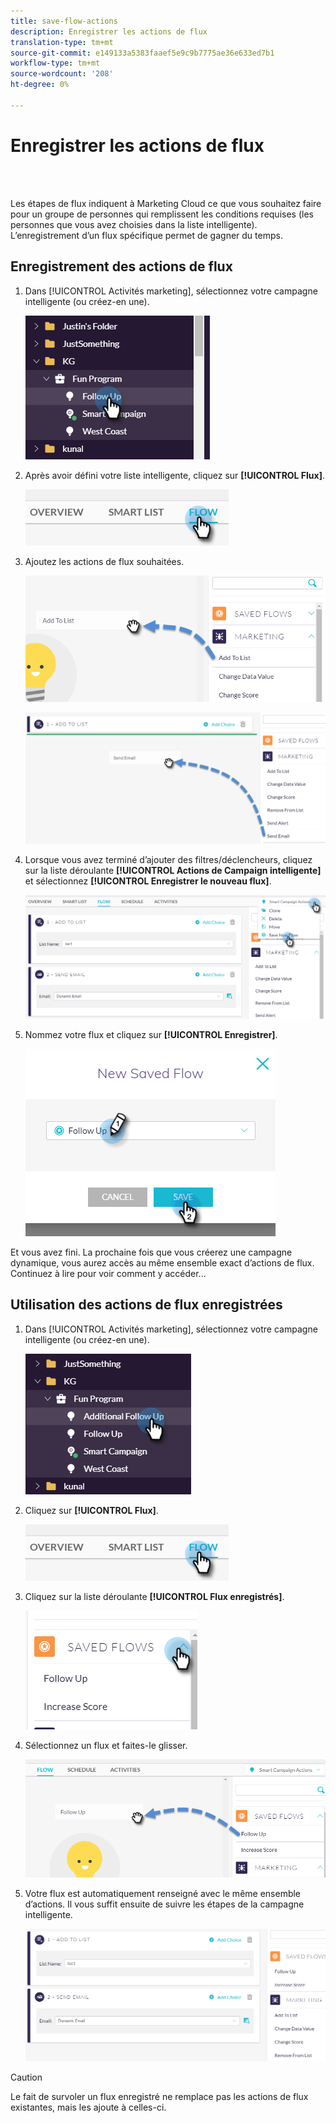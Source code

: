 ```yaml
---
title: save-flow-actions
description: Enregistrer les actions de flux
translation-type: tm+mt
source-git-commit: e149133a5383faaef5e9c9b7775ae36e633ed7b1
workflow-type: tm+mt
source-wordcount: '208'
ht-degree: 0%

---
```



# Enregistrer les actions de flux

<br> 

Les étapes de flux indiquent à Marketing Cloud ce que vous souhaitez faire pour un groupe de personnes qui remplissent les conditions requises (les personnes que vous avez choisies dans la liste intelligente). L’enregistrement d’un flux spécifique permet de gagner du temps.

## Enregistrement des actions de flux

1. Dans [!UICONTROL Activités marketing], sélectionnez votre campagne intelligente (ou créez-en une).

   ![Image un](/help/sky/assets/smart-lists-and-static-lists/save-flow-actions/save-flow-actions-1.png)

1. Après avoir défini votre liste intelligente, cliquez sur **[!UICONTROL Flux]**.

   ![Image 2](/help/sky/assets/smart-lists-and-static-lists/save-flow-actions/save-flow-actions-2.png)

1. Ajoutez les actions de flux souhaitées.

   ![Image trois](/help/sky/assets/smart-lists-and-static-lists/save-flow-actions/save-flow-actions-3.png)

   ![Image 4](/help/sky/assets/smart-lists-and-static-lists/save-flow-actions/save-flow-actions-4.png)

1. Lorsque vous avez terminé d’ajouter des filtres/déclencheurs, cliquez sur la liste déroulante **[!UICONTROL Actions de Campaign intelligente]** et sélectionnez **[!UICONTROL Enregistrer le nouveau flux]**.

   ![Image 5](/help/sky/assets/smart-lists-and-static-lists/save-flow-actions/save-flow-actions-5.png)

1. Nommez votre flux et cliquez sur **[!UICONTROL Enregistrer]**.

   ![Image six](/help/sky/assets/smart-lists-and-static-lists/save-flow-actions/save-flow-actions-6.png)

Et vous avez fini. La prochaine fois que vous créerez une campagne dynamique, vous aurez accès au même ensemble exact d’actions de flux. Continuez à lire pour voir comment y accéder...

## Utilisation des actions de flux enregistrées

1. Dans [!UICONTROL Activités marketing], sélectionnez votre campagne intelligente (ou créez-en une).

   ![Image sept](/help/sky/assets/smart-lists-and-static-lists/save-flow-actions/save-flow-actions-7.png)

1. Cliquez sur **[!UICONTROL Flux]**.

   ![Image huit](/help/sky/assets/smart-lists-and-static-lists/save-flow-actions/save-flow-actions-8.png)

1. Cliquez sur la liste déroulante **[!UICONTROL Flux enregistrés]**.

   ![Image neuf](/help/sky/assets/smart-lists-and-static-lists/save-flow-actions/save-flow-actions-9.png)

1. Sélectionnez un flux et faites-le glisser.

   ![Image dix](/help/sky/assets/smart-lists-and-static-lists/save-flow-actions/save-flow-actions-10.png)

1. Votre flux est automatiquement renseigné avec le même ensemble d’actions. Il vous suffit ensuite de suivre les étapes de la campagne intelligente.

   ![Image onze](/help/sky/assets/smart-lists-and-static-lists/save-flow-actions/save-flow-actions-11.png)

>[!CAUTION]
>
>Le fait de survoler un flux enregistré ne remplace pas les actions de flux existantes, mais les ajoute à celles-ci.
